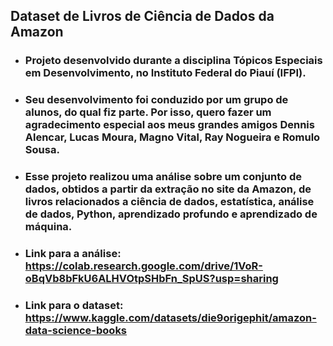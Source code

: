 ## Dataset de Livros de Ciência de Dados da Amazon

- ### Projeto desenvolvido durante a disciplina Tópicos Especiais em Desenvolvimento, no Instituto Federal do Piauí (IFPI).

- ### Seu desenvolvimento foi conduzido por um grupo de alunos, do qual fiz parte. Por isso, quero fazer um agradecimento especial aos meus grandes amigos Dennis Alencar, Lucas Moura, Magno Vital, Ray Nogueira e Romulo Sousa.

- ### Esse projeto realizou uma análise sobre um conjunto de dados, obtidos a partir da extração no site da Amazon, de livros relacionados a ciência de dados, estatística, análise de dados, Python, aprendizado profundo e aprendizado de máquina.

- ### Link para a análise: https://colab.research.google.com/drive/1VoR-oBqVb8bFkU6ALHVOtpSHbFn_SpUS?usp=sharing

- ### Link para o dataset: https://www.kaggle.com/datasets/die9origephit/amazon-data-science-books

